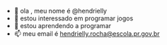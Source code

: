 - 👋 ola , meu nome é @hendrielly
- 👀 estou interessado em programar jogos
- 🌱 estou aprendendo a programar
- 📫 meu email é hendrielly.rocha@escola.pr.gov.br

<!---
hendrielly/hendrielly is a ✨ special ✨ repository because its `README.md` (this file) appears on your GitHub profile.
You can click the Preview link to take a look at your changes.
--->

